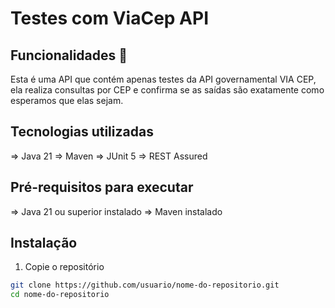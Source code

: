 # Testes com ViaCep API

## Funcionalidades 🚀
Esta é uma API que contém apenas testes da API governamental VIA CEP, ela realiza consultas por CEP e confirma se as saídas são exatamente como esperamos que elas sejam.

## Tecnologias utilizadas
=> Java 21
=> Maven
=> JUnit 5
=> REST Assured

## Pré-requisitos para executar
=> Java 21 ou superior instalado
=> Maven instalado

## Instalação
1. Copie o repositório
```bash
git clone https://github.com/usuario/nome-do-repositorio.git
cd nome-do-repositorio
